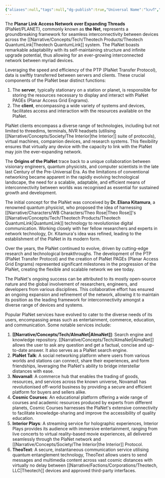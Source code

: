 ```yaml
---
{"aliases":null,"tags":null,"dg-publish":true,"Universal Name":"𐑐𐑤𐑨𐑯𐑩𐑑","permalink":"/narrative/concepts/tech/pla-net/","dgPassFrontmatter":true}
---
```


The **Planar Link Access Network over Expanding Threads** (PlaNet/PLANET), commonly known as **the Net**, represents a groundbreaking framework for seamless interconnectivity between devices across the [[Narrative/Concepts/Tech/Theotech Products/Theotech QuantumLink\|Theotech QuantumLink]] system. The PlaNet boasts remarkable adaptability with its self-maintaining structure and infinite upgrade potential, thus allowing for an ever-growing interconnected network between myriad devices.

Leveraging the speed and efficiency of the PTP (PlaNet Transfer Protocol), data is swiftly transferred between servers and clients. These crucial components of the PlaNet bear distinct functions: 

1. The **server**, typically stationary on a station or planet, is responsible for storing the resources necessary to display and interact with PlaNet PAGEs (Planar Access Grid Engrams).
2. The **client**, encompassing a wide variety of systems and devices, facilitates access and interaction with the resources available on the PlaNet.

PlaNet clients encompass a diverse range of technologies, including but not limited to threedims, terminals, NVR headsets (utilising [[Narrative/Concepts/Society/The Interior\|the Interior]] suite of protocols), virtual machines, companion devices, and research systems. This flexibility ensures that virtually any device with the capacity to link with the PlaNet may join the ever-expanding network.

The **Origins of the PlaNet** trace back to a unique collaboration between visionary engineers, quantum physicists, and computer scientists in the late last Century of the Pre-Universal Era. As the limitations of conventional networking became apparent in the rapidly evolving technological landscape, the need for a scalable, adaptable, and efficient means of interconnectivity between worlds was recognised as essential for sustained growth and development.

The initial concept for the PlaNet was conceived by **Dr. Eliana Kitamura**, a renowned quantum physicist, who proposed the idea of harnessing [[Narrative/Characters/WB Characters/Theo Rose\|Theo Rose]]'s [[Narrative/Concepts/Tech/Theotech Products/Theotech QuantumLink\|QuantumLink]] technology to revolutionise digital communication. Working closely with her fellow researchers and experts in network technology, Dr. Kitamura's idea was refined, leading to the establishment of the PlaNet in its modern form.

Over the years, the PlaNet continued to evolve, driven by cutting-edge research and technological breakthroughs. The development of the PTP (PlaNet Transfer Protocol) and the creation of PlaNet PAGEs (Planar Access Grid Engrams) represented significant milestones in the progression of the PlaNet, creating the flexible and scalable network we see today.

The PlaNet's ongoing success can be attributed to its mostly open-source nature and the global involvement of researchers, engineers, and developers from various disciplines. This collaborative effort has ensured an ongoing expansion and refinement of the network, allowing it to maintain its position as the leading framework for interconnectivity amongst a diverse range of devices and systems.

Popular PlaNet services have evolved to cater to the diverse needs of its users, encompassing areas such as entertainment, commerce, education, and communication. Some notable services include:

1. **[[Narrative/Concepts/Tech/AlmaNet\|AlmaNet]]**: Search engine and knowledge repository. [[Narrative/Concepts/Tech/AlmaNet\|AlmaNet]] allows the user to ask any question and get a factual, concise and up-to-date answer. It also serves as a PlaNet search engine.
2. **PlaNet Talk**: A social networking platform where users from various worlds and stations can connect, share their experiences, and form friendships, leveraging the PlaNet's ability to bridge interstellar distances with ease.
3. **Novamall**: A commerce hub that enables the trading of goods, resources, and services across the known universe, Novamall has revolutionised off-world business by providing a secure and efficient platform for buyers and sellers alike.
4. **Cosmic Courses**: An educational platform offering a wide range of courses and academic resources produced by experts from different planets, Cosmic Courses harnesses the PlaNet's extensive connectivity to facilitate knowledge-sharing and improve the accessibility of quality education.
5. **Interior Plays**: A streaming service for holographic experiences, Interior Plays provides its audience with immersive entertainment, ranging from live concerts to virtual reality-based movie experiences, all delivered seamlessly through the PlaNet network and [[Narrative/Concepts/Society/The Interior\|the Interior]] Protocol.
6. **TheoText**: A secure, instantaneous communication service utilising quantum entanglement technology, TheoText allows users to send messages and multimedia content across vast cosmic distances with virtually no delay between [[Narrative/Factions/Corporations/Theotech, LLC\|Theotech]] devices and approved third-party interfaces.

